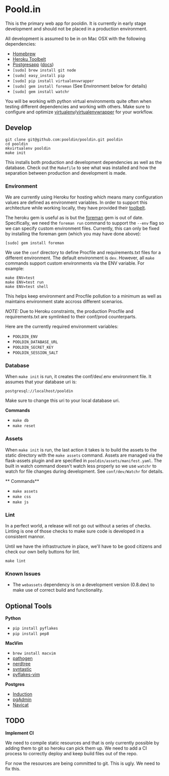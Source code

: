 # Poold.in

This is the primary web app for pooldin. It is currently in early stage
development and should not be placed in a production environment.

All development is assumed to be in on Mac OSX with the following
dependencies:

- [Homebrew][brew]
- [Heroku Toolbelt][toolbelt]
- [Postgresapp][postgresapp] ([docs][postgresapp-docs])
- `[sudo] brew install git node`
- `[sudo] easy_install pip`
- `[sudo] pip install virtualenvwrapper`
- `[sudo] gem install foreman` (See Environment below for details)
- `[sudo] gem install watchr`

You will be working with python virtual environments quite often when
testing different dependencies and working with others. Make sure to configure
and optimize [virtualenv][virtualenv]/[virtualenvwrapper][virtualenvwrapper]
for your workflow.

## Develop

    git clone git@github.com:pooldin/pooldin.git pooldin
    cd pooldin
    mkvirtualenv pooldin
    make init

This installs both production and development dependencies as well as
the database. Check out the `Makefile` to see what was installed and
how the separation between production and development is made.

### Environment

We are currently using Heroku for hosting which means many configuration values
are defined as environment variables. In order to support this
architecture while working locally, they have provided their
[toolbelt][toolbelt].

The heroku gem is useful as is but the [foreman][foreman] gem is out of date.
Specifically, we need the `foreman run` command to support the `--env` flag
so we can specify custom environment files. Currently, this can only be fixed
by installing the foreman gem (which you may have done above):

    [sudo] gem install foreman

We use the `conf` directory to define Procfile and requirements.txt files
for a different environment. The default environment is `dev`. However,
all `make` commands support custom environments via the ENV variable.
For example:

    make ENV=test
    make ENV=test run
    make ENV=test shell

This helps keep environment and Procfile pollution to a minimum as well
as maintains environment state accross different scenarios.

*NOTE:* Due to Heroku constraints, the production Procfile
and requirements.txt are symlinked to their conf/prod counterparts.

Here are the currently required environment variables:

- `POOLDIN_ENV`
- `POOLDIN_DATABASE_URL`
- `POOLDIN_SECRET_KEY`
- `POOLDIN_SESSION_SALT`

### Database

When `make init` is run, it creates the conf/dev/.env environment file.
It assumes that your database uri is:

    postgresql://localhost/pooldin

Make sure to change this uri to your local database uri.

**Commands**

- `make db`
- `make reset`

### Assets

When `make init` is run, the last action it takes is to build the assets
to the static directory with the `make assets` command. Assets are
managed via the flask-assets plugin and are specified in
`pooldin/assets/manifest.yaml`. The built in watch command doesn't watch
less properly so we use `watchr` to watch for file changes during
development. See `conf/dev/Watchr` for details.

** Commands**

- `make assets`
- `make css`
- `make js`

### Lint

In a perfect world, a release will not go out without a series of
checks. Linting is one of those checks to make sure code is developed in
a consistent mannor.

Until we have the infrastructure in place, we'll have to be good
citizens and check our own belly buttons for lint.

    make lint

### Known Issues

- The `webassets` dependency is on a development version (0.8.dev) to
  make use of correct build and functionality.


## Optional Tools

**Python**

- `pip install pyflakes`
- `pip install pep8`

**MacVim**

- `brew install macvim`
- [pathogen][vim-pathogen]
- [nerdtree][vim-nerdtree]
- [syntastic][vim-syntastic]
- [pyflakes-vim][vim-pyflakes]

**Postgres**

- [Induction][postgres-induction]
- [pgAdmin][pgadmin]
- [Navicat][postgres-navicat]


## TODO

**Implement CI**

We need to compile static resources and that is only currently possible
by adding them to git so heroku can pick them up. We need to add a CI
process to correctly deploy and keep build files out of the repo.

For now the resources are being committed to git. This is ugly. We need
to fix this.


[brew]:https://github.com/mxcl/homebrew/wiki/Installation
[pip]:http://www.pip-installer.org/en/latest/index.html
[virtualenv]:http://www.virtualenv.org/en/latest/index.html
[virtualenvwrapper]:http://www.doughellmann.com/projects/virtualenvwrapper/
[foreman]:https://github.com/ddollar/foreman/
[toolbelt]:https://toolbelt.heroku.com/
[postgres-induction]:http://inductionapp.com/
[postgres-navicat]:http://www.navicat.com/en/products/navicat_pgsql/pgsql_overview.html
[postgresapp]:http://postgresapp.com/
[postgresapp-docs]:http://postgresapp.com/documentation
[pgadmin]:http://www.pgadmin.org/
[vim-pathogen]:https://github.com/tpope/vim-pathogen
[vim-pyflakes]:https://github.com/kevinw/pyflakes-vim
[vim-nerdtree]:https://github.com/scrooloose/nerdtree
[vim-syntastic]:https://github.com/scrooloose/syntastic
